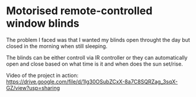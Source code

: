 # Motorised remote-controlled window blinds

The problem I faced was that I wanted my blinds open throught the day but closed in the morning when still sleeping. 

The blinds can be either controll via IR controller or they can automatically open and close based on what time is it and when does the sun set/rise.

Video of the project in action: https://drive.google.com/file/d/1lg30OSubZCxX-8a7C8SQRZag_3sqX-GZ/view?usp=sharing
